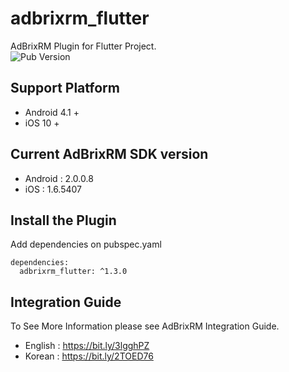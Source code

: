 # adbrixrm_flutter

AdBrixRM Plugin for Flutter Project.   
![Pub Version](https://img.shields.io/pub/v/adbrixrm_flutter)

## Support Platform

- Android 4.1 +
- iOS 10 +

## Current AdBrixRM SDK version

- Android :  2.0.0.8
- iOS : 1.6.5407

## Install the Plugin

Add dependencies on pubspec.yaml

```
dependencies:
  adbrixrm_flutter: ^1.3.0
```

## Integration Guide

To See More Information please see AdBrixRM Integration Guide.

- English : https://bit.ly/3lgghPZ
- Korean : https://bit.ly/2TOED76
